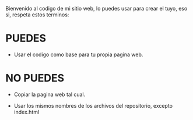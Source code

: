 Bienvenido al codigo de mi sitio web, lo puedes usar para crear el tuyo, eso si, respeta estos terminos:

# PUEDES

- Usar el codigo como base para tu propia pagina web.

# NO PUEDES

- Copiar la pagina web tal cual.

- Usar los mismos nombres de los archivos del repositorio, excepto index.html

